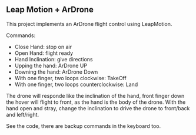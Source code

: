 ## Leap Motion + ArDrone

This project implements an ArDrone flight control using LeapMotion.

Commands:
 - Close Hand: stop on air
 - Open Hand: flight ready
 - Hand Inclination: give directions
 - Upping the hand: ArDrone UP
 - Downing the hand: ArDrone Down
 - With one finger, two loops clockwise: TakeOff
 - With one finger, two loops counterclockwise: Land
 
The drone will responde like the inclination of the hand, front finger down the hover will flight to front, as the hand is the body of the drone. 
With the hand open and stray, change the inclination to drive the drone to front/back and left/right.

See the code, there are backup commands in the keyboard too.